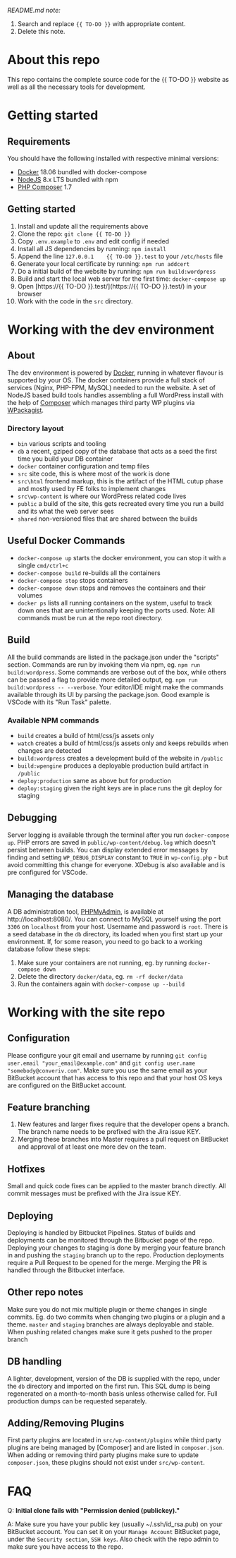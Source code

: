 *README.md note:*

1. Search and replace `{{ TO-DO }}` with appropriate content.
2. Delete this note.

# About this repo

This repo contains the complete source code for the {{ TO-DO }} website as well as all the necessary tools for development.

# Getting started

## Requirements

You should have the following installed with respective minimal versions:

- [Docker](https://www.docker.com/community-edition) 18.06 bundled with docker-compose
- [NodeJS](https://nodejs.org/en/) 8.x LTS bundled with npm
- [PHP Composer](https://getcomposer.org/download/) 1.7

## Getting started

1. Install and update all the requirements above
2. Clone the repo: `git clone {{ TO-DO }}`
3. Copy `.env.example` to `.env` and edit config if needed
4. Install all JS dependencies by running: `npm install`
5. Append the line `127.0.0.1    {{ TO-DO }}.test` to your `/etc/hosts` file
6. Generate your local certificate by running: `npm run addcert`
7. Do a initial build of the website by running: `npm run build:wordpress`
8. Build and start the local web server for the first time: `docker-compose up`
9. Open [https://{{ TO-DO }}.test/](https://{{ TO-DO }}.test/) in your browser
10. Work with the code in the `src` directory.

# Working with the dev environment

## About

The dev environment is powered by [Docker](https://www.docker.com/community-edition), running in whatever flavour is supported by your OS. The docker containers provide a full stack of services (Nginx, PHP-FPM, MySQL) needed to run the website.
A set of NodeJS based build tools handles assembling a full WordPress install with the help of [Composer](https://getcomposer.org) which manages third party WP plugins via [WPackagist](http://wpackagist.org).

### Directory layout

- `bin` various scripts and tooling
- `db` a recent, gziped copy of the database that acts as a seed the first time you build your DB container
- `docker` container configuration and temp files
- `src` site code, this is where most of the work is done
- `src\html` frontend markup, this is the artifact of the HTML cutup phase and mostly used by FE folks to implement changes
- `src\wp-content` is where our WordPress related code lives
- `public` a build of the site, this gets recreated every time you run a build and its what the web server sees
- `shared` non-versioned files that are shared between the builds

## Useful Docker Commands

- `docker-compose up` starts the docker environment, you can stop it with a single `cmd/ctrl+c`
- `docker-compose build` re-builds all the containers
- `docker-compose stop` stops containers
- `docker-compose down` stops and removes the containers and their volumes
- `docker ps` lists all running containers on the system, useful to track down ones that are unintentionally keeping the ports used.
Note: All commands must be run at the repo root directory.

## Build

All the build commands are listed in the package.json under the "scripts" section. Commands are run by invoking them via npm, eg. `npm run build:wordpress`.
Some commands are verbose out of the box, while others can be passed a flag to provide more detailed output, eg. `npm run build:wordpress -- --verbose`.
Your editor/IDE might make the commands available through its UI by parsing the package.json. Good example is VSCode with its "Run Task" palette.

### Available NPM commands

- `build` creates a build of html/css/js assets only
- `watch` creates a build of html/css/js assets only and keeps rebuilds when changes are detected
- `build:wordpress` creates a development build of the website in `/public`
- `build:wpengine` produces a deployable production build artifact in `/public`
- `deploy:production` same as above but for production
- `deploy:staging` given the right keys are in place runs the git deploy for staging

## Debugging

Server logging is available through the terminal after you run `docker-compose up`. PHP errors are saved in `public/wp-content/debug.log` which doesn't persist between builds.
You can display extended error messages by finding and setting `WP_DEBUG_DISPLAY` constant to `TRUE` in `wp-config.php` - but avoid committing this change for everyone.
XDebug is also available and is pre configured for VSCode.

## Managing the database

A DB administration tool, [PHPMyAdmin](https://www.phpmyadmin.net), is available at http://localhost:8080/.
You can connect to MySQL yourself using the port `3306` on `localhost` from your host. Username and password is `root`.
There is a seed database in the `db` directory, its loaded when you first start up your environment. If, for some reason, you need to go back to a working database follow these steps:

1. Make sure your containers are not running, eg. by running `docker-compose down`
2. Delete the directory `docker/data`, eg. `rm -rf docker/data`
3. Run the containers again with `docker-compose up --build`

# Working with the site repo

## Configuration

Please configure your git email and username by running `git config user.email "your_email@example.com"` and `git config user.name "somebody@converiv.com"`.
Make sure you use the same email as your BitBucket account that has access to this repo and that your host OS keys are configured on the BitBucket account.

## Feature branching

1. New features and larger fixes require that the developer opens a branch. The branch name needs to be prefixed with the Jira issue KEY.
2. Merging these branches into Master requires a pull request on BitBucket and approval of at least one more dev on the team.

## Hotfixes

Small and quick code fixes can be applied to the master branch directly. All commit messages must be prefixed with the Jira issue KEY.

## Deploying

Deploying is handled by Bitbucket Pipelines. Status of builds and deployments can be monitored through the Bitbucket page of the repo.
Deploying your changes to staging is done by merging your feature branch in and pushing the `staging` branch up to the repo.
Production deployments require a Pull Request to be opened for the merge. Merging the PR is handled through the Bitbucket interface.

## Other repo notes

Make sure you do not mix multiple plugin or theme changes in single commits. Eg. do two commits when changing two plugins or a plugin and a theme.
`master` and `staging` branches are always deployable and stable.
When pushing related changes make sure it gets pushed to the proper branch

## DB handling

A lighter, development, version of the DB is supplied with the repo, under the `db` directory and imported on the first run. This SQL dump is being regenerated on a month-to-month basis unless otherwise called for. Full production dumps can be requested separately.

## Adding/Removing Plugins

First party plugins are located in `src/wp-content/plugins` while third party plugins are being managed by [Composer] and are listed in `composer.json`.
When adding or removing third party plugins make sure to update `composer.json`, these plugins should not exist under `src/wp-content`.

# FAQ

Q: **Initial clone fails with "Permission denied (publickey)."**

A: Make sure you have your public key (usually ~/.ssh/id_rsa.pub) on your BitBucket account. You can set it on your `Manage Account` BitBucket page, under the `Security section`, `SSH keys`. Also check with the repo admin to make sure you have access to the repo.
